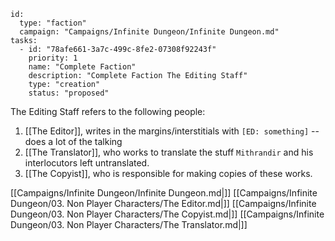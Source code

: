 
```RpgManager4
id: 
  type: "faction"
  campaign: "Campaigns/Infinite Dungeon/Infinite Dungeon.md"
tasks: 
  - id: "78afe661-3a7c-499c-8fe2-07308f92243f"
    priority: 1
    name: "Complete Faction"
    description: "Complete Faction The Editing Staff"
    type: "creation"
    status: "proposed"
```

The Editing Staff refers to the following people:

1. [[The Editor]], writes in the margins/interstitials with `[ED: something]` -- does a lot of the talking
2. [[The Translator]], who works to translate the stuff `Mithrandir` and his interlocutors left untranslated.
3. [[The Copyist]], who is responsible for making copies of these works.


[[Campaigns/Infinite Dungeon/Infinite Dungeon.md|]]
[[Campaigns/Infinite Dungeon/03. Non Player Characters/The Editor.md|]]
[[Campaigns/Infinite Dungeon/03. Non Player Characters/The Copyist.md|]]
[[Campaigns/Infinite Dungeon/03. Non Player Characters/The Translator.md|]]
